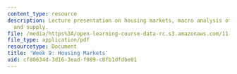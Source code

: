 ```yaml
---
content_type: resource
description: Lecture presentation on housing markets, macro analysis of housing, demand,
  and supply.
file: /media/https%3A/open-learning-course-data-rc.s3.amazonaws.com/11-433j-real-estate-economics-fall-2008/cf80634d3d163eadf989c8fb1dfdbe01_wk9.pdf
file_type: application/pdf
resourcetype: Document
title: 'Week 9: Housing Markets'
uid: cf80634d-3d16-3ead-f989-c8fb1dfdbe01
---
```

